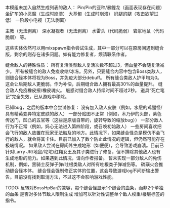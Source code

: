 本模组未加入自然生成列表的敌人：
Pin/Pin的亚种/暴鲤龙（画面表现存在问题）
坐矿车的小恶魔（生成时崩溃）
大基甸（生成时崩溃）
妈腿的腿（攻击欲望过低）
一阶段小电视（无法剥离）

主教（无法剥离）
深水凝视者（无法剥离）
水雷头（代码脆弱）
岩浆地鼠（代码脆弱）
等。

这些实体依然可以用mixspawn指令尝试生成，其中一部分可以在原房间遇到缝合版，剩余的则存在诸多问题。如有能力修复者，烦请联系作者。

缝合敌人的特殊性质：
所有复活类型敌人复活次数不超过3，但血量不会随复活减少。
所有被缝合的敌人免疫收缩/冰冻。另外，只要缝合内容中包含Boss类敌人，则缝合怪本体将视为Boss，并免疫大部分debuff。
所有缝合类敌人护甲均为0。这会让后期敌人更脆弱。作为补偿，后期缝合敌人拥有最高30%的血量提升。
缝合敌人免疫橡皮擦/橡皮魂火。
魅惑对缝合敌人持续时间不超过2秒。
道具“死亡笔记”完全失效，已从游戏中移除。

已知bug，之后的版本中会尝试修复：
没有加入敌人皮肤（例如，水层的鸡腿怪/具有精英变异特定皮肤的敌人）
一部分贴图不正常（例如，木乃伊的头部，紫色传送门，凹凸的五官等（这些是原版自带的，旋转导致的缩放bug））
一部分敌人行为不正常（例如，妈心无法进入第四阶段，或召唤初始敌人）
一些房间喜欢把会飞行的敌人放置在玩家无法触及的地方。此情况下，如果缝合怪总是模仿不会飞行的敌人，就会将其卡住。目前已加入了数个防止此情况的逻辑，但仍然可能存在极端情况。
如果敌人尝试在房间外生成地形（如便便），会导致游戏崩溃。目前已针对Larry JR/地鼠/坨坨/红翔女王及其子类进行了修复，但不排除其他敌人也有生成地形的能力。如果遇到此情况，请向作者报备。
暂未实现一部分敌人的免伤机制，例如，黑骑士反弹子弹/吐根类敌人对所有吐根类子弹减伤等。
硫磺火会推动缝合怪本体。
缝合怪会强制修正实体的位置，这会导致游戏log不间断输出警告。目前没有找到取消方法，不过这不会影响游戏性能。

TODO:
反转对BossHpBar的兼容，每个缝合怪显示1个缝合的血条，而非2个单独的血条
是否对多体节敌人限制生成
增加可以针对性调整单个敌人权重/楼层标签的指令。